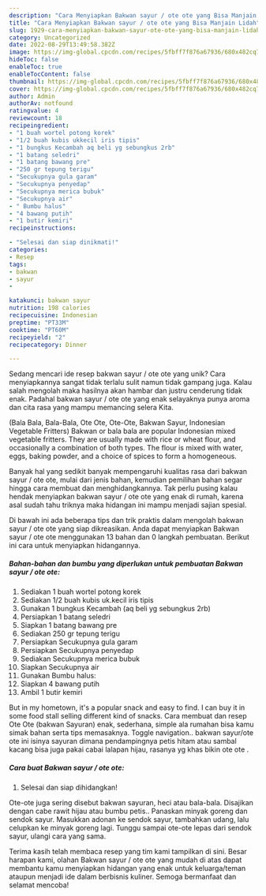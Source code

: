 ```yaml
---
description: "Cara Menyiapkan Bakwan sayur / ote ote yang Bisa Manjain Lidah"
title: "Cara Menyiapkan Bakwan sayur / ote ote yang Bisa Manjain Lidah"
slug: 1929-cara-menyiapkan-bakwan-sayur-ote-ote-yang-bisa-manjain-lidah
category: Uncategorized
date: 2022-08-29T13:49:58.382Z
image: https://img-global.cpcdn.com/recipes/5fbff7f876a67936/680x482cq70/bakwan-sayur-ote-ote-foto-resep-utama.jpg
hideToc: false
enableToc: true
enableTocContent: false
thumbnail: https://img-global.cpcdn.com/recipes/5fbff7f876a67936/680x482cq70/bakwan-sayur-ote-ote-foto-resep-utama.jpg
cover: https://img-global.cpcdn.com/recipes/5fbff7f876a67936/680x482cq70/bakwan-sayur-ote-ote-foto-resep-utama.jpg
author: Admin
authorAv: notfound
ratingvalue: 4
reviewcount: 18
recipeingredient:
- "1 buah wortel potong korek"
- "1/2 buah kubis ukkecil iris tipis"
- "1 bungkus Kecambah aq beli yg sebungkus 2rb"
- "1 batang seledri"
- "1 batang bawang pre"
- "250 gr tepung terigu"
- "Secukupnya gula garam"
- "Secukupnya penyedap"
- "Secukupnya merica bubuk"
- "Secukupnya air"
- " Bumbu halus"
- "4 bawang putih"
- "1 butir kemiri"
recipeinstructions:

- "Selesai dan siap dinikmati!"
categories:
- Resep
tags:
- bakwan
- sayur
- 

katakunci: bakwan sayur  
nutrition: 198 calories
recipecuisine: Indonesian
preptime: "PT33M"
cooktime: "PT60M"
recipeyield: "2"
recipecategory: Dinner

---
```





Sedang mencari ide resep bakwan sayur / ote ote yang unik? Cara menyiapkannya sangat tidak terlalu sulit namun tidak gampang juga. Kalau salah mengolah maka hasilnya akan hambar dan justru cenderung tidak enak. Padahal bakwan sayur / ote ote yang enak selayaknya punya aroma dan cita rasa yang mampu memancing selera Kita.





(Bala Bala, Bala-Bala, Ote Ote, Ote-Ote, Bakwan Sayur, Indonesian Vegetable Fritters) Bakwan or bala bala are popular Indonesian mixed vegetable fritters. They are usually made with rice or wheat flour, and occasionally a combination of both types. The flour is mixed with water, eggs, baking powder, and a choice of spices to form a homogeneous.

Banyak hal yang sedikit banyak mempengaruhi kualitas rasa dari bakwan sayur / ote ote, mulai dari jenis bahan, kemudian pemilihan bahan segar hingga cara membuat dan menghidangkannya. Tak perlu pusing kalau hendak menyiapkan bakwan sayur / ote ote yang enak di rumah, karena asal sudah tahu triknya maka hidangan ini mampu menjadi sajian spesial.






Di bawah ini ada beberapa tips dan trik praktis dalam mengolah bakwan sayur / ote ote yang siap dikreasikan. Anda dapat menyiapkan Bakwan sayur / ote ote menggunakan 13 bahan dan 0 langkah pembuatan. Berikut ini cara untuk menyiapkan hidangannya.

<!--inarticleads1-->

##### Bahan-bahan dan bumbu yang diperlukan untuk pembuatan Bakwan sayur / ote ote:

1. Sediakan 1 buah wortel potong korek
1. Sediakan 1/2 buah kubis uk.kecil iris tipis
1. Gunakan 1 bungkus Kecambah (aq beli yg sebungkus 2rb)
1. Persiapkan 1 batang seledri
1. Siapkan 1 batang bawang pre
1. Sediakan 250 gr tepung terigu
1. Persiapkan Secukupnya gula garam
1. Persiapkan Secukupnya penyedap
1. Sediakan Secukupnya merica bubuk
1. Siapkan Secukupnya air
1. Gunakan  Bumbu halus:
1. Siapkan 4 bawang putih
1. Ambil 1 butir kemiri


But in my hometown, it&#39;s a popular snack and easy to find. I can buy it in some food stall selling different kind of snacks. Cara membuat dan resep Ote Ote (bakwan Sayuran) enak, sederhana, simple ala rumahan bisa kamu simak bahan serta tips memasaknya. Toggle navigation.. bakwan sayur/ote ote ini isinya sayuran dimana pendampingnya petis hitam atau sambal kacang bisa juga pakai cabai lalapan hijau, rasanya yg khas bikin ote ote . 

<!--inarticleads2-->

##### Cara buat Bakwan sayur / ote ote:


1. Selesai dan siap dihidangkan!

Ote-ote juga sering disebut bakwan sayuran, heci atau bala-bala. Disajikan dengan cabe rawit hijau atau bumbu petis.. Panaskan minyak goreng dan sendok sayur. Masukkan adonan ke sendok sayur, tambahkan udang, lalu celupkan ke minyak goreng lagi. Tunggu sampai ote-ote lepas dari sendok sayur, ulangi cara yang sama. 

Terima kasih telah membaca resep yang tim kami tampilkan di sini. Besar harapan kami, olahan Bakwan sayur / ote ote yang mudah di atas dapat membantu kamu menyiapkan hidangan yang enak untuk keluarga/teman ataupun menjadi ide dalam berbisnis kuliner. Semoga bermanfaat dan selamat mencoba!
